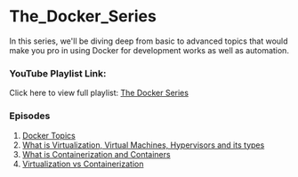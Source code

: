 # The_Docker_Series
In this series, we'll be diving deep from basic to advanced topics that would make you pro in using Docker for development works as well as automation.

### YouTube Playlist Link: 
Click here to view full playlist: [The Docker Series](https://www.youtube.com/playlist?list=PLrhqqWtUP2FGLRwKxtLOnxHojxUPaqc4_)

### Episodes
1. [Docker Topics](https://youtu.be/ZRntwdnWABA?si=RCMvcLIKqh9A_Tlb)
2. [What is Virtualization, Virtual Machines, Hypervisors and its types](https://youtu.be/PxZtIO5E4nM?si=KYEs2e__Vj226iop)
3. [What is Containerization and Containers]()
3. [Virtualization vs Containerization]()